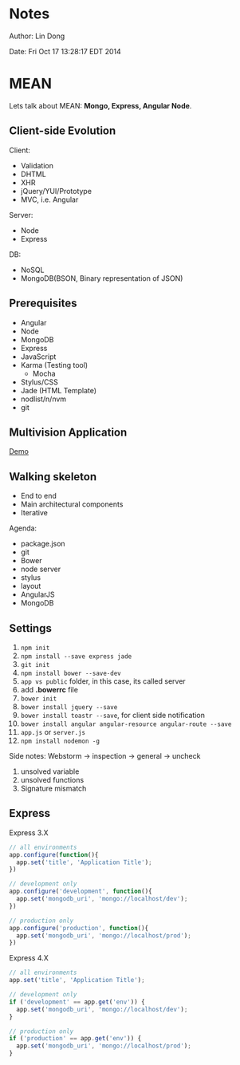 # Notes
Author: Lin Dong

Date: Fri Oct 17 13:28:17 EDT 2014
# MEAN
Lets talk about MEAN: **Mongo, Express, Angular Node**.

## Client-side Evolution
Client:
* Validation
* DHTML
* XHR
* jQuery/YUI/Prototype
* MVC, i.e. Angular

Server:
* Node
* Express

DB:
* NoSQL
* MongoDB(BSON, Binary representation of JSON)

## Prerequisites

* Angular
* Node
* MongoDB
* Express
* JavaScript
* Karma (Testing tool)
    * Mocha
* Stylus/CSS
* Jade (HTML Template)
* nodlist/n/nvm
* git

## Multivision Application

[Demo](http://github.com/joeeames/MEANAppsFiles)

## Walking skeleton
* End to end
* Main architectural components
* Iterative

Agenda:
* package.json
* git
* Bower
* node server
* stylus
* layout
* AngularJS
* MongoDB

## Settings
1. `npm init`
2. `npm install --save express jade`
3. `git init`
4. `npm install bower --save-dev`
5. `app vs public` folder, in this case, its called server
6. add **.bowerrc** file
7. `bower init`
8. `bower install jquery --save`
9. `bower install toastr --save`, for client side notification
10. `bower install angular angular-resource angular-route --save`
11. `app.js` or `server.js`
12. `npm install nodemon -g`

Side notes:
Webstorm -> inspection -> general -> uncheck
1. unsolved variable
2. unsolved functions
3. Signature mismatch

## Express
Express 3.X

``` javascript
// all environments
app.configure(function(){
  app.set('title', 'Application Title');
})

// development only
app.configure('development', function(){
  app.set('mongodb_uri', 'mongo://localhost/dev');
})

// production only
app.configure('production', function(){
  app.set('mongodb_uri', 'mongo://localhost/prod');
})

```
Express 4.X

``` javascript
// all environments
app.set('title', 'Application Title');

// development only
if ('development' == app.get('env')) {
  app.set('mongodb_uri', 'mongo://localhost/dev');
}

// production only
if ('production' == app.get('env')) {
  app.set('mongodb_uri', 'mongo://localhost/prod');
}
```

## 
